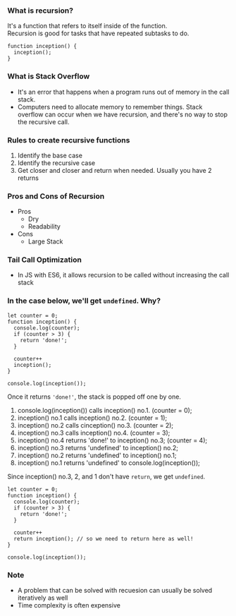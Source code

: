### What is recursion?

It's a function that refers to itself inside of the function. <br/>
Recursion is good for tasks that have repeated subtasks to do.

```
function inception() {
  inception();
}
```

### What is Stack Overflow

- It's an error that happens when a program runs out of memory in the call stack.
- Computers need to allocate memory to remember things. Stack overflow can occur when we have recursion, and there's no way to stop the recursive call.

### Rules to create recursive functions

1. Identify the base case
2. Identify the recursive case
3. Get closer and closer and return when needed. Usually you have 2 returns

### Pros and Cons of Recursion

- Pros
  - Dry
  - Readability
- Cons
  - Large Stack

### Tail Call Optimization

- In JS with ES6, it allows recursion to be called without increasing the call stack

### In the case below, we'll get `undefined`. Why?

```
let counter = 0;
function inception() {
  console.log(counter);
  if (counter > 3) {
    return 'done!';
  }

  counter++
  inception();
}

console.log(inception());
```

Once it returns `'done!'`, the stack is popped off one by one.

1. console.log(inception()) calls inception() no.1. (counter = 0);
2. inception() no.1 calls inception() no.2. (counter = 1);
3. inception() no.2 calls cinception() no.3. (counter = 2);
4. inception() no.3 calls inception() no.4. (counter = 3);
5. inception() no.4 returns 'done!' to inception() no.3; (counter = 4);
6. inception() no.3 returns 'undefined' to inception() no.2;
7. inception() no.2 returns 'undefined' to inception() no.1;
8. inception() no.1 returns 'undefined' to console.log(inception());

Since inception() no.3, 2, and 1 don't have `return`, we get `undefined`.

```
let counter = 0;
function inception() {
  console.log(counter);
  if (counter > 3) {
    return 'done!';
  }

  counter++
  return inception(); // so we need to return here as well!
}

console.log(inception());
```

### Note

- A problem that can be solved with recuesion can usually be solved iteratively as well
- Time complexity is often expensive
